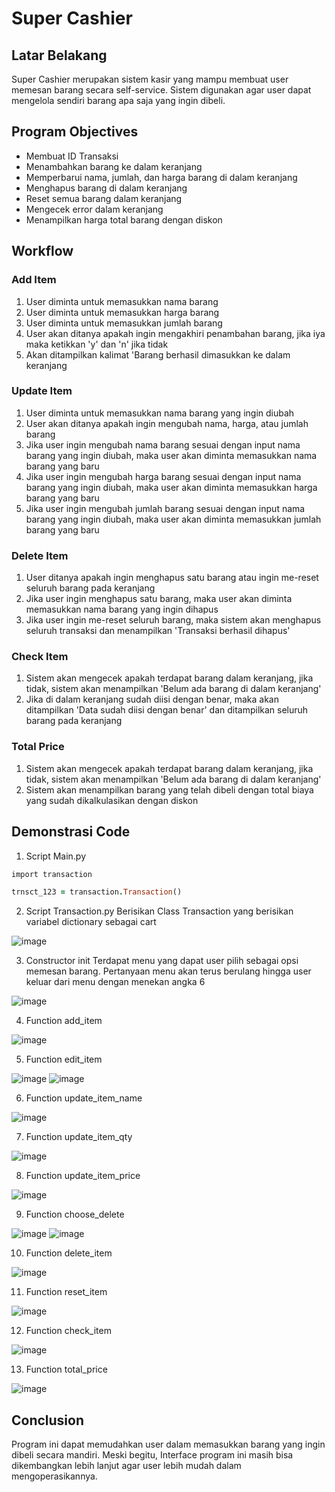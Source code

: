 # Super Cashier

## Latar Belakang
Super Cashier merupakan sistem kasir yang mampu membuat user memesan barang secara self-service. Sistem digunakan agar user dapat mengelola sendiri barang apa saja yang ingin dibeli.

## Program Objectives
 - Membuat ID Transaksi
 - Menambahkan barang ke dalam keranjang
 - Memperbarui nama, jumlah, dan harga barang di dalam keranjang
 - Menghapus barang di dalam keranjang
 - Reset semua barang dalam keranjang
 - Mengecek error dalam keranjang
 - Menampilkan harga total barang dengan diskon

## Workflow
 ### Add Item
 1. User diminta untuk memasukkan nama barang
 2. User diminta untuk memasukkan harga barang
 3. User diminta untuk memasukkan jumlah barang
 4. User akan ditanya apakah ingin mengakhiri penambahan barang, jika iya maka ketikkan 'y' dan 'n' jika tidak
 5. Akan ditampilkan kalimat 'Barang berhasil dimasukkan ke dalam keranjang

 ### Update Item
 1. User diminta untuk memasukkan nama barang yang ingin diubah
 2. User akan ditanya apakah ingin mengubah nama, harga, atau jumlah barang
 3. Jika user ingin mengubah nama barang sesuai dengan input nama barang yang ingin diubah, maka user akan diminta memasukkan nama barang yang baru
 4. Jika user ingin mengubah harga barang sesuai dengan input nama barang yang ingin diubah, maka user akan diminta memasukkan harga barang yang baru
 5. Jika user ingin mengubah jumlah barang sesuai dengan input nama barang yang ingin diubah, maka user akan diminta memasukkan jumlah barang yang baru

 ### Delete Item
 1. User ditanya apakah ingin menghapus satu barang atau ingin me-reset seluruh barang pada keranjang
 2. Jika user ingin menghapus satu barang, maka user akan diminta memasukkan nama barang yang ingin dihapus
 3. Jika user ingin me-reset seluruh barang, maka sistem akan menghapus seluruh transaksi dan menampilkan 'Transaksi berhasil dihapus'

 ### Check Item
 1. Sistem akan mengecek apakah terdapat barang dalam keranjang, jika tidak, sistem akan menampilkan 'Belum ada barang di dalam keranjang'
 2. Jika di dalam keranjang sudah diisi dengan benar, maka akan ditampilkan 'Data sudah diisi dengan benar' dan ditampilkan seluruh barang pada keranjang

 ### Total Price
 1. Sistem akan mengecek apakah terdapat barang dalam keranjang, jika tidak, sistem akan menampilkan 'Belum ada barang di dalam keranjang'
 2. Sistem akan menampilkan barang yang telah dibeli dengan total biaya yang sudah dikalkulasikan dengan diskon


## Demonstrasi Code
1. Script Main.py

```ruby
import transaction

trnsct_123 = transaction.Transaction()
```

2. Script Transaction.py
Berisikan Class Transaction yang berisikan variabel dictionary sebagai cart

![image](https://user-images.githubusercontent.com/65806232/215535667-2791afc1-0409-46d0-8f71-c4193c57c975.png)

3. Constructor init
Terdapat menu yang dapat user pilih sebagai opsi memesan barang. Pertanyaan menu akan terus berulang hingga user keluar dari menu dengan menekan angka 6

![image](https://user-images.githubusercontent.com/65806232/215536629-ea13dee0-90fe-47a9-8e1f-003175d9178d.png)

4. Function add_item

![image](https://user-images.githubusercontent.com/65806232/215538216-dea2befb-1394-4b33-97e8-53f2674dd7b0.png)

5. Function edit_item

![image](https://user-images.githubusercontent.com/65806232/215538456-5b2dace0-2be0-491f-98a6-d39a5dbf9e60.png)
![image](https://user-images.githubusercontent.com/65806232/215538559-9abee20e-46b6-42c4-8b24-bb5b119719f0.png)

6. Function update_item_name

![image](https://user-images.githubusercontent.com/65806232/215538690-2fa3b72f-338b-4eb7-b465-37c9366c6009.png)

7. Function update_item_qty

![image](https://user-images.githubusercontent.com/65806232/215538801-f9a10940-fcae-41e7-841e-9f6322a1cf63.png)

8. Function update_item_price

![image](https://user-images.githubusercontent.com/65806232/215538890-35eadf2c-4a7b-4d7e-8d12-7b173dc98361.png)

9. Function choose_delete

![image](https://user-images.githubusercontent.com/65806232/215539164-72b8982a-4577-4239-a5f9-57587c65191d.png)
![image](https://user-images.githubusercontent.com/65806232/215539193-3ef5a178-56d7-4e9a-a136-92ff88e77970.png)

10. Function delete_item

![image](https://user-images.githubusercontent.com/65806232/215539249-4c9856f2-c43a-4b64-bd8c-6acf00c94170.png)

11. Function reset_item

![image](https://user-images.githubusercontent.com/65806232/215539294-e4c7f3a1-6ff0-46da-bc3f-9c66c061f595.png)

12. Function check_item

![image](https://user-images.githubusercontent.com/65806232/215539363-5439dc20-0f03-4a1d-ac7e-5c17421f72fd.png)

13. Function total_price

![image](https://user-images.githubusercontent.com/65806232/215539418-0422b01e-a0f8-4c7c-94e0-21a2b51a268d.png)


## Conclusion
Program ini dapat memudahkan user dalam memasukkan barang yang ingin dibeli secara mandiri. Meski begitu, Interface program ini masih bisa dikembangkan lebih lanjut agar user lebih mudah dalam mengoperasikannya.
